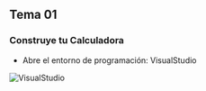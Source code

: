 ## Tema 01
### Construye tu Calculadora

- Abre el entorno de programación: VisualStudio

![VisualStudio](https://raw.githubusercontent.com/subautis/practicas_poo/branch/path/poo_01/practica_calculadora_01.png)